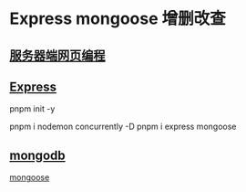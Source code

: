 # Express mongoose 增删改查

## [服务器端网页编程](https://developer.mozilla.org/zh-CN/docs/Learn/Server-side)

## [Express](https://developer.mozilla.org/zh-CN/docs/Learn/Server-side/Express_Nodejs)

pnpm init -y

pnpm i nodemon concurrently -D
pnpm i express mongoose

## [mongodb](https://www.mongodb.com/)

[mongoose](https://mongoosejs.com/)
